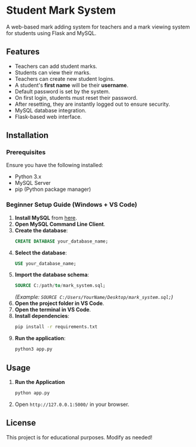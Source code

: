 # Student Mark System

A web-based mark adding system for teachers and a mark viewing system for students using Flask and MySQL.

## Features
- Teachers can add student marks.
- Students can view their marks.
- Teachers can create new student logins.
- A student's **first name** will be their **username**.
- Default password is set by the system.
- On first login, students must reset their password.
- After resetting, they are instantly logged out to ensure security.
- MySQL database integration.
- Flask-based web interface.

## Installation
### Prerequisites
Ensure you have the following installed:
- Python 3.x
- MySQL Server
- pip (Python package manager)

### Beginner Setup Guide (Windows + VS Code)
1. **Install MySQL** from [here](https://dev.mysql.com/downloads/installer/).
2. **Open MySQL Command Line Client**.
3. **Create the database**:
   ```sql
   CREATE DATABASE your_database_name;
   ```
4. **Select the database**:
   ```sql
   USE your_database_name;
   ```
5. **Import the database schema**:
   ```sql
   SOURCE C:/path/to/mark_system.sql;
   ```
   _(Example: `SOURCE C:/Users/YourName/Desktop/mark_system.sql;`)_
6. **Open the project folder in VS Code**.
7. **Open the terminal in VS Code**.
8. **Install dependencies**:
   ```sh
   pip install -r requirements.txt
   ```
9. **Run the application**:
   ```sh
   python3 app.py
   ```

## Usage
1. **Run the Application**
   ```sh
   python app.py
   ```
2. Open `http://127.0.0.1:5000/` in your browser.

## License
This project is for educational purposes. Modify as needed!

